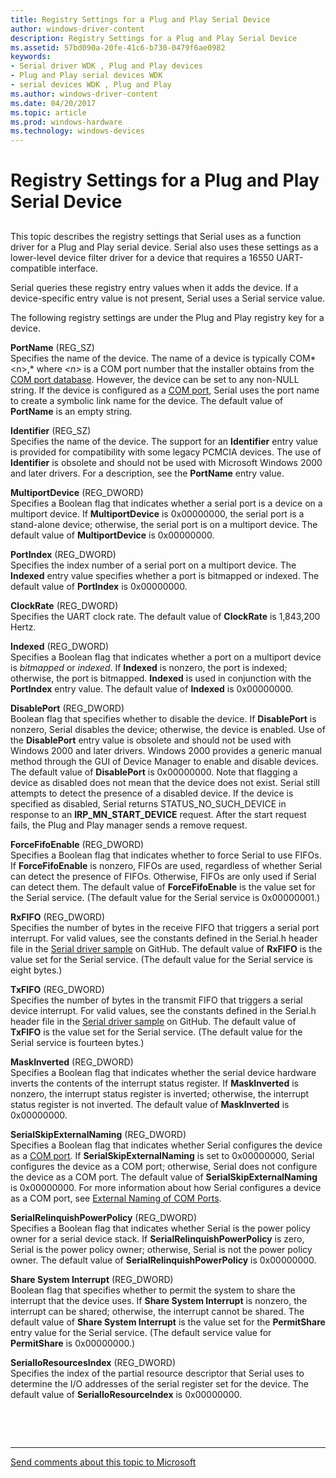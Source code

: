 ```yaml
---
title: Registry Settings for a Plug and Play Serial Device
author: windows-driver-content
description: Registry Settings for a Plug and Play Serial Device
ms.assetid: 57bd090a-20fe-41c6-b730-0479f6ae0982
keywords:
- Serial driver WDK , Plug and Play devices
- Plug and Play serial devices WDK
- serial devices WDK , Plug and Play
ms.author: windows-driver-content
ms.date: 04/20/2017
ms.topic: article
ms.prod: windows-hardware
ms.technology: windows-devices
---
```


# Registry Settings for a Plug and Play Serial Device


## <a href="" id="ddk-registry-settings-for-a-plug-and-play-serial-device-kg"></a>


This topic describes the registry settings that Serial uses as a function driver for a Plug and Play serial device. Serial also uses these settings as a lower-level device filter driver for a device that requires a 16550 UART-compatible interface.

Serial queries these registry entry values when it adds the device. If a device-specific entry value is not present, Serial uses a Serial service value.

The following registry settings are under the Plug and Play registry key for a device.

<a href="" id="portname--reg-sz-"></a>**PortName** (REG\_SZ)  
Specifies the name of the device. The name of a device is typically COM*&lt;n&gt;,* where *&lt;n&gt;* is a COM port number that the installer obtains from the [COM port database](com-port-database.md). However, the device can be set to any non-NULL string. If the device is configured as a [COM port](configuration-of-com-ports.md), Serial uses the port name to create a symbolic link name for the device. The default value of **PortName** is an empty string.

<a href="" id="identifier--reg-sz-"></a>**Identifier** (REG\_SZ)  
Specifies the name of the device. The support for an **Identifier** entry value is provided for compatibility with some legacy PCMCIA devices. The use of **Identifier** is obsolete and should not be used with Microsoft Windows 2000 and later drivers. For a description, see the **PortName** entry value.

<a href="" id="multiportdevice--reg-dword-"></a>**MultiportDevice** (REG\_DWORD)  
Specifies a Boolean flag that indicates whether a serial port is a device on a multiport device. If **MultiportDevice** is 0x00000000, the serial port is a stand-alone device; otherwise, the serial port is on a multiport device. The default value of **MultiportDevice** is 0x00000000.

<a href="" id="portindex--reg-dword-"></a>**PortIndex** (REG\_DWORD)  
Specifies the index number of a serial port on a multiport device. The **Indexed** entry value specifies whether a port is bitmapped or indexed. The default value of **PortIndex** is 0x00000000.

<a href="" id="clockrate--reg-dword-"></a>**ClockRate** (REG\_DWORD)  
Specifies the UART clock rate. The default value of **ClockRate** is 1,843,200 Hertz.

<a href="" id="indexed--reg-dword-"></a>**Indexed** (REG\_DWORD)  
Specifies a Boolean flag that indicates whether a port on a multiport device is *bitmapped* or *indexed*. If **Indexed** is nonzero, the port is indexed; otherwise, the port is bitmapped. **Indexed** is used in conjunction with the **PortIndex** entry value. The default value of **Indexed** is 0x00000000.

<a href="" id="disableport--reg-dword-"></a>**DisablePort** (REG\_DWORD)  
Boolean flag that specifies whether to disable the device. If **DisablePort** is nonzero, Serial disables the device; otherwise, the device is enabled. Use of the **DisablePort** entry value is obsolete and should not be used with Windows 2000 and later drivers. Windows 2000 provides a generic manual method through the GUI of Device Manager to enable and disable devices. The default value of **DisablePort** is 0x00000000. Note that flagging a device as disabled does not mean that the device does not exist. Serial still attempts to detect the presence of a disabled device. If the device is specified as disabled, Serial returns STATUS\_NO\_SUCH\_DEVICE in response to an **IRP\_MN\_START\_DEVICE** request. After the start request fails, the Plug and Play manager sends a remove request.

<a href="" id="forcefifoenable--reg-dword-"></a>**ForceFifoEnable** (REG\_DWORD)  
Specifies a Boolean flag that indicates whether to force Serial to use FIFOs. If **ForceFifoEnable** is nonzero, FIFOs are used, regardless of whether Serial can detect the presence of FIFOs. Otherwise, FIFOs are only used if Serial can detect them. The default value of **ForceFifoEnable** is the value set for the Serial service. (The default value for the Serial service is 0x00000001.)

<a href="" id="rxfifo--reg-dword-"></a>**RxFIFO** (REG\_DWORD)  
Specifies the number of bytes in the receive FIFO that triggers a serial port interrupt. For valid values, see the constants defined in the Serial.h header file in the [Serial driver sample](http://go.microsoft.com/fwlink/p/?LinkId=617962) on GitHub. The default value of **RxFIFO** is the value set for the Serial service. (The default value for the Serial service is eight bytes.)

<a href="" id="txfifo--reg-dword-"></a>**TxFIFO** (REG\_DWORD)  
Specifies the number of bytes in the transmit FIFO that triggers a serial device interrupt. For valid values, see the constants defined in the Serial.h header file in the [Serial driver sample](http://go.microsoft.com/fwlink/p/?LinkId=617962) on GitHub. The default value of **TxFIFO** is the value set for the Serial service. (The default value for the Serial service is fourteen bytes.)

<a href="" id="maskinverted--reg-dword-"></a>**MaskInverted** (REG\_DWORD)  
Specifies a Boolean flag that indicates whether the serial device hardware inverts the contents of the interrupt status register. If **MaskInverted** is nonzero, the interrupt status register is inverted; otherwise, the interrupt status register is not inverted. The default value of **MaskInverted** is 0x00000000.

<a href="" id="serialskipexternalnaming--reg-dword-"></a>**SerialSkipExternalNaming** (REG\_DWORD)  
Specifies a Boolean flag that indicates whether Serial configures the device as a [COM port](configuration-of-com-ports.md). If **SerialSkipExternalNaming** is set to 0x00000000, Serial configures the device as a COM port; otherwise, Serial does not configure the device as a COM port. The default value of **SerialSkipExternalNaming** is 0x00000000. For more information about how Serial configures a device as a COM port, see [External Naming of COM Ports](external-naming-of-com-ports.md).

<a href="" id="serialrelinquishpowerpolicy--reg-dword-"></a>**SerialRelinquishPowerPolicy** (REG\_DWORD)  
Specifies a Boolean flag that indicates whether Serial is the power policy owner for a serial device stack. If **SerialRelinquishPowerPolicy** is zero, Serial is the power policy owner; otherwise, Serial is not the power policy owner. The default value of **SerialRelinquishPowerPolicy** is 0x00000000.

<a href="" id="share-system-interrupt--reg-dword-"></a>**Share System Interrupt** (REG\_DWORD)  
Boolean flag that specifies whether to permit the system to share the interrupt that the device uses. If **Share System Interrupt** is nonzero, the interrupt can be shared; otherwise, the interrupt cannot be shared. The default value of **Share System Interrupt** is the value set for the **PermitShare** entry value for the Serial service. (The default service value for **PermitShare** is 0x00000000.)

<a href="" id="serialioresourcesindex--reg-dword-"></a>**SerialIoResourcesIndex** (REG\_DWORD)  
Specifies the index of the partial resource descriptor that Serial uses to determine the I/O addresses of the serial register set for the device. The default value of **SerialIoResourceIndex** is 0x00000000.

 

 


--------------------
[Send comments about this topic to Microsoft](mailto:wsddocfb@microsoft.com?subject=Documentation%20feedback%20%5Bserports\serports%5D:%20Registry%20Settings%20for%20a%20Plug%20and%20Play%20Serial%20Device%20%20RELEASE:%20%288/4/2016%29&body=%0A%0APRIVACY%20STATEMENT%0A%0AWe%20use%20your%20feedback%20to%20improve%20the%20documentation.%20We%20don't%20use%20your%20email%20address%20for%20any%20other%20purpose,%20and%20we'll%20remove%20your%20email%20address%20from%20our%20system%20after%20the%20issue%20that%20you're%20reporting%20is%20fixed.%20While%20we're%20working%20to%20fix%20this%20issue,%20we%20might%20send%20you%20an%20email%20message%20to%20ask%20for%20more%20info.%20Later,%20we%20might%20also%20send%20you%20an%20email%20message%20to%20let%20you%20know%20that%20we've%20addressed%20your%20feedback.%0A%0AFor%20more%20info%20about%20Microsoft's%20privacy%20policy,%20see%20http://privacy.microsoft.com/default.aspx. "Send comments about this topic to Microsoft")


